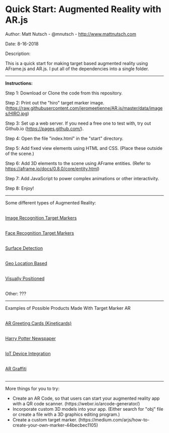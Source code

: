 <h1>Quick Start: Augmented Reality with AR.js</h1>

Author: Matt Nutsch - @mnutsch - http://www.mattnutsch.com

Date: 8-16-2018

Description:

This is a quick start for making target based augmented reality using AFrame.js and AR.js.
I put all of the dependencies into a single folder.

<hr>

<strong>Instructions:</strong>

Step 1: Download or Clone the code from this repository.

Step 2: Print out the "hiro" target marker image. (https://raw.githubusercontent.com/jeromeetienne/AR.js/master/data/images/HIRO.jpg)

Step 3: Set up a web server. If you need a free one to test with, try out Github.io (https://pages.github.com/).

Step 4: Open the file "index.html" in the "start" directory.

Step 5: Add fixed view elements using HTML and CSS. (Place these outside of the scene.) 

Step 6: Add 3D elements to the scene using AFrame entities. (Refer to https://aframe.io/docs/0.8.0/core/entity.html)

Step 7: Add JavaScript to power complex animations or other interactivity.

Step 8: Enjoy!

<hr>

Some different types of Augmented Reality:</br></br>

<a href="https://www.mattnutsch.com/gifs/target_markers_chemistry.gif">Image Recognition Target Markers</a></br></br>

<a href="https://www.mattnutsch.com/gifs/face_recognition_resized.gif">Face Recognition Target Markers</a></br></br>

<a href="https://www.mattnutsch.com/gifs/markerless_ar.gif">Surface Detection</a></br></br>

<a href="https://www.mattnutsch.com/gifs/pokemon_go.gif">Geo Location Based</a></br></br>

<a href="https://www.mattnutsch.com/gifs/.gif">Visually Positioned</a></br></br>

Other: ???<br/>

<hr>

Examples of Possible Products Made With Target Marker AR</br><br/>

<a href="https://www.mattnutsch.com/gifs/AR_greeting_cards.gif">AR Greeting Cards (Kineticards)</a></br></br>

<a href="https://www.mattnutsch.com/gifs/harry_potter_paper_ar.gif">Harry Potter Newspaper</a></br></br>

<a href="https://www.mattnutsch.com/gifs/iot_device_integ.gif">IoT Device Integration</a></br></br>

<a href="https://www.mattnutsch.com/gifs/ar_graffiti.gif">AR Graffiti</a></br></br>    

<hr>

More things for you to try:

<ul>
<li>Create an AR Code, so that users can start your augmented reality app with a QR code scanner. (https://webxr.io/arcode-generator/)</li>

<li>Incorporate custom 3D models into your app. (Either search for "obj" file or create a file with a 3D graphics editing program.)</li>

<li>Create a custom target marker. (https://medium.com/arjs/how-to-create-your-own-marker-44becbec1105)</li>
</ul>

